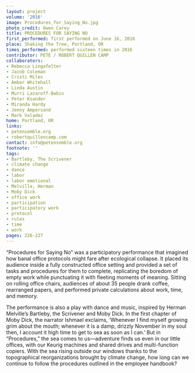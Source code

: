 ```yaml
---
layout: project
volume: '2016'
image: Procedures_for_Saying_No.jpg
photo_credit: Owen Carey
title: PROCEDURES FOR SAYING NO
first_performed: first performed on June 16, 2016
place: Shaking the Tree, Portland, OR
times_performed: performed sixteen times in 2016
contributor: PETE / ROBERT QUILLEN CAMP
collaborators:
- Rebecca Lingafelter
- Jacob Coleman
- Cristi Miles
- Amber Whitehall
- Linda Austin
- Murri Lazaroff-Babin
- Peter Ksander
- Miranda Hardy
- Jenny Ampersand
- Mark Valadez
home: Portland, OR
links:
- petensemble.org
- robertquillencamp.com
contact: info@petensemble.org
footnote: ''
tags:
- Bartleby, The Scrivener
- climate change
- dance
- labor
- labor emotional
- Melville, Herman
- Moby Dick
- office work
- participation
- participatory work
- protocol
- rules
- time
- work
pages: 226-227
---
```


“Procedures for Saying No” was a participatory performance that imagined how banal office protocols might fare after ecological collapse. It placed its audience inside a fully constructed office setting and provided a set of tasks and procedures for them to complete, replicating the boredom of empty work while punctuating it with fleeting moments of meaning. Sitting on rolling office chairs, audiences of about 35 people drank coffee, rearranged papers, and performed private calculations about work, time, and memory.

The performance is also a play with dance and music, inspired by Herman Melville’s Bartleby, the Scrivener and Moby Dick. In the first chapter of Moby Dick, the narrator Ishmael exclaims, ‘Whenever I find myself growing grim about the mouth; whenever it is a damp, drizzly November in my soul then, I account it high time to get to sea as soon as I can.’ But in “Procedures,” the sea comes to us—adventure finds us even in our little offices, with our Keurig machines and shared drives and multi-function copiers. With the sea rising outside our windows thanks to the topographical reorganizations brought by climate change, how long can we continue to follow the procedures outlined in the employee handbook?
